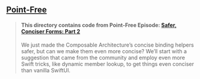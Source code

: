## [Point-Free](https://www.pointfree.co)

> #### This directory contains code from Point-Free Episode: [Safer, Conciser Forms: Part 2](https://www.pointfree.co/episodes/ep159-safer-conciser-forms-part-2)
>
> We just made the Composable Architecture’s concise binding helpers safer, but can we make them even more concise? We’ll start with a suggestion that came from the community and employ even more Swift tricks, like dynamic member lookup, to get things even conciser than vanilla SwiftUI.
